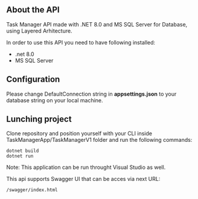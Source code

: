 ## About the API

Task Manager API made with .NET 8.0 and MS SQL Server for Database, using Layered Arhitecture.

In order to use this API you need to have following installed:
- .net 8.0
- MS SQL Server

## Configuration

Please change DefaultConnection string in **appsettings.json** to your database string on your local machine.

## Lunching project

Clone repository and position yourself with your CLI inside TaskManagerApp/TaskManagerV1 folder and run the following commands:
```
dotnet build
dotnet run
```

Note: This application can be run throught Visual Studio as well.

This api supports Swagger UI that can be acces via next URL:

```
/swagger/index.html
```
